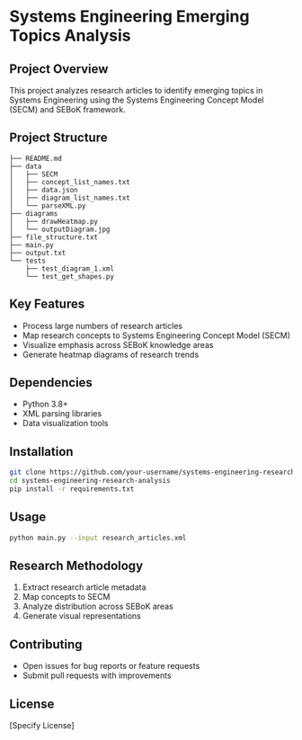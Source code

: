 # Systems Engineering Emerging Topics Analysis

## Project Overview
This project analyzes research articles to identify emerging topics in Systems Engineering using the Systems Engineering Concept Model (SECM) and SEBoK framework.

## Project Structure
```
├── README.md
├── data
│   ├── SECM
│   ├── concept_list_names.txt
│   ├── data.json
│   ├── diagram_list_names.txt
│   └── parseXML.py
├── diagrams
│   ├── drawHeatmap.py
│   └── outputDiagram.jpg
├── file_structure.txt
├── main.py
├── output.txt
└── tests
    ├── test_diagram_1.xml
    └── test_get_shapes.py
```

## Key Features
- Process large numbers of research articles
- Map research concepts to Systems Engineering Concept Model (SECM)
- Visualize emphasis across SEBoK knowledge areas
- Generate heatmap diagrams of research trends

## Dependencies
- Python 3.8+
- XML parsing libraries
- Data visualization tools

## Installation
```bash
git clone https://github.com/your-username/systems-engineering-research-analysis.git
cd systems-engineering-research-analysis
pip install -r requirements.txt
```

## Usage
```bash
python main.py --input research_articles.xml
```

## Research Methodology
1. Extract research article metadata
2. Map concepts to SECM
3. Analyze distribution across SEBoK areas
4. Generate visual representations

## Contributing
- Open issues for bug reports or feature requests
- Submit pull requests with improvements

## License
[Specify License]